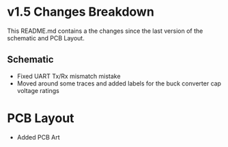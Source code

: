 ﻿# v1.5 Changes Breakdown
This README.md contains a the changes since the last version of the schematic and PCB Layout.

## Schematic

- Fixed UART Tx/Rx mismatch mistake
- Moved around some traces and added labels for the buck converter cap voltage ratings

# PCB Layout

- Added PCB Art